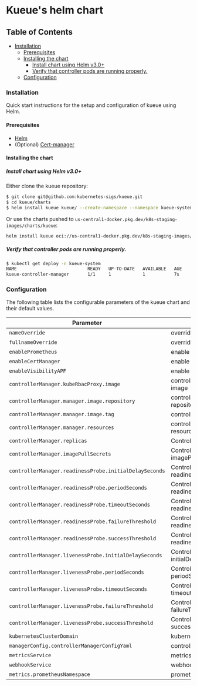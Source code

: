 # Kueue's helm chart

## Table of Contents

<!-- toc -->
- [Installation](#installation)
  - [Prerequisites](#prerequisites)
  - [Installing the chart](#installing-the-chart)
    - [Install chart using Helm v3.0+](#install-chart-using-helm-v30)
    - [Verify that controller pods are running properly.](#verify-that-controller-pods-are-running-properly)
  - [Configuration](#configuration)
<!-- /toc -->

### Installation

Quick start instructions for the setup and configuration of kueue using Helm.

#### Prerequisites

- [Helm](https://helm.sh/docs/intro/quickstart/#install-helm)
- (Optional) [Cert-manager](https://cert-manager.io/docs/installation/)

#### Installing the chart

##### Install chart using Helm v3.0+

Either clone the kueue repository:

```bash
$ git clone git@github.com:kubernetes-sigs/kueue.git
$ cd kueue/charts
$ helm install kueue kueue/ --create-namespace --namespace kueue-system
```

Or use the charts pushed to `us-central1-docker.pkg.dev/k8s-staging-images/charts/kueue`:

```bash
helm install kueue oci://us-central1-docker.pkg.dev/k8s-staging-images/charts/kueue --version="v0.10.3" --create-namespace --namespace=kueue-system
```

##### Verify that controller pods are running properly.

```bash
$ kubectl get deploy -n kueue-system
NAME                           READY   UP-TO-DATE   AVAILABLE   AGE
kueue-controller-manager       1/1     1            1           7s
```

### Configuration

The following table lists the configurable parameters of the kueue chart and their default values.

| Parameter                                              | Description                                            | Default                                     |
|--------------------------------------------------------|--------------------------------------------------------|---------------------------------------------|
| `nameOverride`                                         | override the resource name                             | ``                                          |
| `fullnameOverride`                                     | override the resource name                             | ``                                          |
| `enablePrometheus`                                     | enable Prometheus                                      | `false`                                     |
| `enableCertManager`                                    | enable CertManager                                     | `false`                                     |
| `enableVisibilityAPF`                                  | enable APF for the visibility API                      | `false`                                     |
| `controllerManager.kubeRbacProxy.image`                | controllerManager.kubeRbacProxy's image                | `registry.k8s.io/kubebuilder/kube-rbac-proxy:v0.8.0` |
| `controllerManager.manager.image.repository`           | controllerManager.manager's repository and image       | `us-central1-docker.pkg.dev/k8s-staging-images/kueue/kueue` |
| `controllerManager.manager.image.tag`                  | controllerManager.manager's tag                        | `main`                                      |
| `controllerManager.manager.resources`                  | controllerManager.manager's resources                  | abbr.                                       |
| `controllerManager.replicas`                           | ControllerManager's replicaCount                       | `1`                                         |
| `controllerManager.imagePullSecrets`                   | ControllerManager's imagePullSecrets                   | `[]`                                        |
| `controllerManager.readinessProbe.initialDelaySeconds` | ControllerManager's readinessProbe initialDelaySeconds | `5`                                         |
| `controllerManager.readinessProbe.periodSeconds`       | ControllerManager's readinessProbe periodSeconds       | `10`                                        |
| `controllerManager.readinessProbe.timeoutSeconds`      | ControllerManager's readinessProbe timeoutSeconds      | `1`                                         |
| `controllerManager.readinessProbe.failureThreshold`    | ControllerManager's readinessProbe failureThreshold    | `3`                                         |
| `controllerManager.readinessProbe.successThreshold`    | ControllerManager's readinessProbe successThreshold    | `1`                                         |
| `controllerManager.livenessProbe.initialDelaySeconds`  | ControllerManager's livenessProbe initialDelaySeconds  | `15`                                        |
| `controllerManager.livenessProbe.periodSeconds`        | ControllerManager's livenessProbe periodSeconds        | `20`                                        |
| `controllerManager.livenessProbe.timeoutSeconds`       | ControllerManager's livenessProbe timeoutSeconds       | `1`                                         |
| `controllerManager.livenessProbe.failureThreshold`     | ControllerManager's livenessProbe failureThreshold     | `3`                                         |
| `controllerManager.livenessProbe.successThreshold`     | ControllerManager's livenessProbe successThreshold     | `1`                                         |
| `kubernetesClusterDomain`                              | kubernetesCluster's Domain                             | `cluster.local`                             |
| `managerConfig.controllerManagerConfigYaml`            | controllerManagerConfigYaml                            | abbr.                                       |
| `metricsService`                                       | metricsService's ports                                 | abbr.                                       |
| `webhookService`                                       | webhookService's ports                                 | abbr.                                       |
| `metrics.prometheusNamespace`                          | prometheus namespace                                   | `monitoring`                                |
